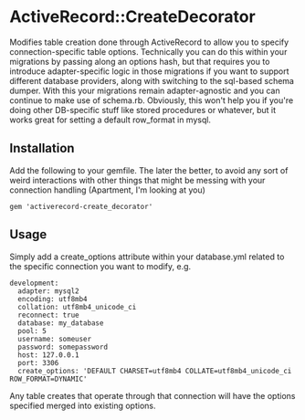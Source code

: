 # ActiveRecord::CreateDecorator

Modifies table creation done through ActiveRecord to allow you to specify connection-specific table options.  Technically you can do this within your migrations by passing along an options hash, but that requires you to introduce adapter-specific logic in those migrations if you want to support different database providers, along with switching to the sql-based schema dumper.  With this your migrations remain adapter-agnostic and you can continue to make use of schema.rb.  Obviously, this won't help you if you're doing other DB-specific stuff like stored procedures or whatever, but it works great for setting a default row_format in mysql.

## Installation

Add the following to your gemfile.  The later the better, to avoid any sort of weird interactions with other things
that might be messing with your connection handling (Apartment, I'm looking at you)

`gem 'activerecord-create_decorator'`

## Usage

Simply add a create_options attribute within your database.yml related to the specific connection you want to modify, e.g.

```
development:
  adapter: mysql2
  encoding: utf8mb4
  collation: utf8mb4_unicode_ci
  reconnect: true
  database: my_database
  pool: 5
  username: someuser
  password: somepassword
  host: 127.0.0.1
  port: 3306
  create_options: 'DEFAULT CHARSET=utf8mb4 COLLATE=utf8mb4_unicode_ci ROW_FORMAT=DYNAMIC'
```

Any table creates that operate through that connection will have the options specified merged into existing options.

